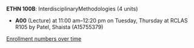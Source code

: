 **ETHN 100B**: InterdisciplinaryMethodologies (4 units)

- **A00** (Lecture) at 11:00 am–12:20 pm on Tuesday, Thursday at RCLAS R105 by Patel, Shaista (A15755379)

[Enrollment numbers over time](./ETHN100B.tsv)

